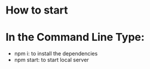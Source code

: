 # How to start
<h1>In the Command Line Type:</h1>

* npm i: to install the dependencies
* npm start: to start local server

